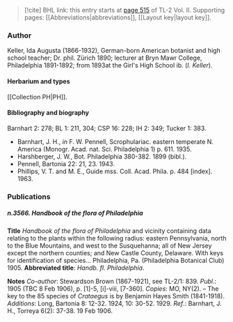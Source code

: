 > [!cite] BHL link: this entry starts at [page 515](https://www.biodiversitylibrary.org/item/103253#page/541/mode/1up) of TL-2 Vol. II.
> Supporting pages: [[Abbreviations|abbreviations]], [[Layout key|layout key]].

### Author

Keller, Ida Augusta (1866-1932), German-born American botanist and high school teacher; Dr. phil. Zürich 1890; lecturer at Bryn Mawr College, Philadelphia 1891-1892; from 1893at the Girl's High School ib. (*I. Keller*).

#### Herbarium and types

[[Collection PH|PH]].

#### Bibliography and biography

Barnhart 2: 278; BL 1: 211, 304; CSP 16: 228; IH 2: 349; Tucker 1: 383.
- Barnhart, J. H., *in* F. W. Pennell, Scrophulariac. eastern temperate N. America (Monogr. Acad. nat. Sci. Philadelphia 1) p. 611. 1935.
- Harshberger, J. W., Bot. Philadelphia 380-382. 1899 (bibl.).
- Pennell, Bartonia 22: 21, 23. 1943.
- Phillips, V. T. and M. E., Guide mss. Coll. Acad. Phila. p. 484 \[index\]. 1963.

### Publications

##### n.3566. Handbook of the flora of Philadelphia

**Title**
*Handbook of the flora of Philadelphia* and vicinity containing data relating to the plants within the following radius: eastern Pennsylvania, north to the Blue Mountains, and west to the Susquehanna; all of New Jersey except the northern counties; and New Castle County, Delaware. With keys for identification of species... Philadelphia, Pa. (Philadelphia Botanical Club) 1905.
**Abbreviated title**: *Handb. fl. Philadelphia*.

**Notes**
*Co-author*: Stewardson Brown (1867-1921), see TL-2/1: 839.
*Publ*.: 1905 (TBC 8 Feb 1906), p. \[1\]-5, \[i\]-viii, \[7-360\]. *Copies*: MO, NY(2). – The key to the 85 species of *Crataegus* is by Benjamin Hayes Smith (1841-1918).
*Additions*: Long, Bartonia 8: 12-32. 1924, 10: 30-52. 1929.
*Ref*.: Barnhart, J. H., Torreya 6(2): 37-38. 19 Feb 1906.

